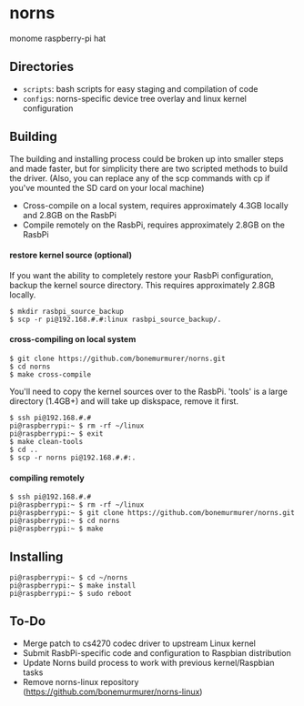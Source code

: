 # norns

monome raspberry-pi hat

## Directories

- `scripts`: bash scripts for easy staging and compilation of code
- `configs`: norns-specific device tree overlay and linux kernel configuration

## Building
The building and installing process could be broken up into smaller
steps and made faster, but for simplicity there are two scripted
methods to build the driver.  (Also, you can replace any of the scp
commands with cp if you've mounted the SD card on your local machine)
* Cross-compile on a local system, requires approximately 4.3GB locally and
   2.8GB on the RasbPi
* Compile remotely on the RasbPi, requires approximately 2.8GB on the RasbPi

#### restore kernel source (optional)
If you want the ability to completely restore your RasbPi configuration,
backup the kernel source directory.  This requires approximately 2.8GB locally.
```
$ mkdir rasbpi_source_backup
$ scp -r pi@192.168.#.#:linux rasbpi_source_backup/. 
```
#### cross-compiling on local system
```
$ git clone https://github.com/bonemurmurer/norns.git
$ cd norns
$ make cross-compile

```
You'll need to copy the kernel sources over to the RasbPi. 'tools' is a large
directory (1.4GB+) and will take up diskspace, remove it first.
```
$ ssh pi@192.168.#.#
pi@raspberrypi:~ $ rm -rf ~/linux
pi@raspberrypi:~ $ exit
$ make clean-tools
$ cd ..
$ scp -r norns pi@192.168.#.#:.
```
#### compiling remotely

```
$ ssh pi@192.168.#.#
pi@raspberrypi:~ $ rm -rf ~/linux
pi@raspberrypi:~ $ git clone https://github.com/bonemurmurer/norns.git
pi@raspberrypi:~ $ cd norns
pi@raspberrypi:~ $ make

```

## Installing
```
pi@raspberrypi:~ $ cd ~/norns
pi@raspberrypi:~ $ make install
pi@raspberrypi:~ $ sudo reboot
```

## To-Do
* Merge patch to cs4270 codec driver to upstream Linux kernel
* Submit RasbPi-specific code and configuration to Raspbian distribution
* Update Norns build process to work with previous kernel/Raspbian tasks
* Remove norns-linux repository (https://github.com/bonemurmurer/norns-linux)